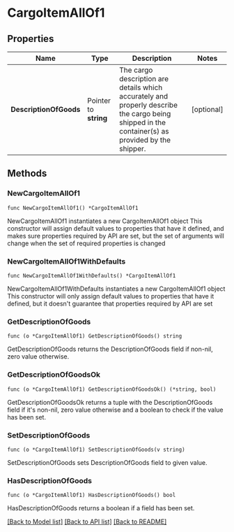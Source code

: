 # CargoItemAllOf1

## Properties

Name | Type | Description | Notes
------------ | ------------- | ------------- | -------------
**DescriptionOfGoods** | Pointer to **string** | The cargo description are details which accurately and properly describe the cargo being shipped in the container(s) as provided by the shipper. | [optional] 

## Methods

### NewCargoItemAllOf1

`func NewCargoItemAllOf1() *CargoItemAllOf1`

NewCargoItemAllOf1 instantiates a new CargoItemAllOf1 object
This constructor will assign default values to properties that have it defined,
and makes sure properties required by API are set, but the set of arguments
will change when the set of required properties is changed

### NewCargoItemAllOf1WithDefaults

`func NewCargoItemAllOf1WithDefaults() *CargoItemAllOf1`

NewCargoItemAllOf1WithDefaults instantiates a new CargoItemAllOf1 object
This constructor will only assign default values to properties that have it defined,
but it doesn't guarantee that properties required by API are set

### GetDescriptionOfGoods

`func (o *CargoItemAllOf1) GetDescriptionOfGoods() string`

GetDescriptionOfGoods returns the DescriptionOfGoods field if non-nil, zero value otherwise.

### GetDescriptionOfGoodsOk

`func (o *CargoItemAllOf1) GetDescriptionOfGoodsOk() (*string, bool)`

GetDescriptionOfGoodsOk returns a tuple with the DescriptionOfGoods field if it's non-nil, zero value otherwise
and a boolean to check if the value has been set.

### SetDescriptionOfGoods

`func (o *CargoItemAllOf1) SetDescriptionOfGoods(v string)`

SetDescriptionOfGoods sets DescriptionOfGoods field to given value.

### HasDescriptionOfGoods

`func (o *CargoItemAllOf1) HasDescriptionOfGoods() bool`

HasDescriptionOfGoods returns a boolean if a field has been set.


[[Back to Model list]](../README.md#documentation-for-models) [[Back to API list]](../README.md#documentation-for-api-endpoints) [[Back to README]](../README.md)


